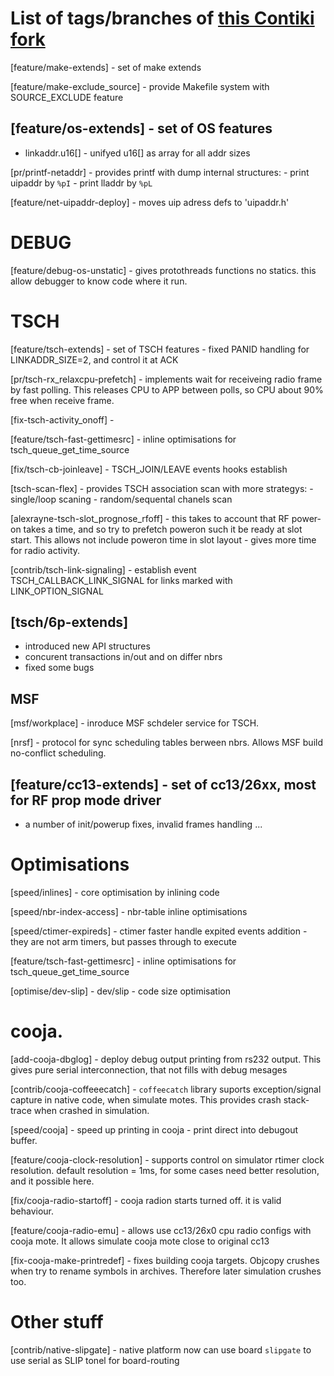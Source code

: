 List of tags/branches of [this Contiki fork](https://github.com/alexrayne/contiki)
========================================================================

[feature/make-extends] - set of make extends

[feature/make-exclude_source] - provide Makefile system with SOURCE_EXCLUDE feature


[feature/os-extends] - set of OS features
--------------------------------------------------------------------------------
- linkaddr.u16[] - unifyed u16[] as array for all addr sizes

[pr/printf-netaddr] - provides printf with dump internal structures:
	- print uipaddr by `%pI`
	- print lladdr by `%pL`

[feature/net-uipaddr-deploy] - moves uip adress defs to 'uipaddr.h'

DEBUG
========================================================================
[feature/debug-os-unstatic] - gives protothreads functions no statics. this allow 
debugger to know code where it run.

TSCH
========================================================================
[feature/tsch-extends] - set of TSCH features
	- fixed PANID handling for LINKADDR_SIZE=2, and control it at ACK

[pr/tsch-rx_relaxcpu-prefetch] - implements wait for receiveing radio frame by fast 
 polling. This releases CPU to APP between polls, so CPU about 90% free when receive frame.

[fix-tsch-activity_onoff] - 

[feature/tsch-fast-gettimesrc] - inline optimisations for tsch_queue_get_time_source

[fix/tsch-cb-joinleave] - TSCH_JOIN/LEAVE events hooks establish

[tsch-scan-flex] - provides TSCH association scan with more strategys:
	- single/loop scaning
	- random/sequental chanels scan

[alexrayne-tsch-slot_prognose_rfoff] - this takes to account that RF power-on takes 
	a time, and so try to prefetch poweron such it be ready at slot start.
	This allows not include poweron time in slot layout - gives more time 
	for radio activity.

[contrib/tsch-link-signaling] - establish event TSCH_CALLBACK_LINK_SIGNAL for links
	marked with LINK_OPTION_SIGNAL

[tsch/6p-extends]
------------------------------------------------------------------------
- introduced new API structures
- concurent transactions in/out and on differ nbrs
- fixed some bugs

MSF
------------------------------------------------------------------------
[msf/workplace] - inroduce MSF schdeler service for TSCH.

[nrsf] - protocol for sync scheduling tables berween nbrs. Allows MSF build 
	no-conflict scheduling.

[feature/cc13-extends] - set of cc13/26xx, most for RF prop mode driver
------------------------------------------------------------------------
- a number of init/powerup fixes, invalid frames handling ...

Optimisations
========================================================================
[speed/inlines] - core optimisation by inlining code

[speed/nbr-index-access] - nbr-table inline optimisations

[speed/ctimer-expireds] - ctimer faster handle expited events addition - they 
	are not arm timers, but passes through to execute

[feature/tsch-fast-gettimesrc] - inline optimisations for tsch_queue_get_time_source

[optimise/dev-slip] - dev/slip - code size optimisation

cooja.
========================================================================
[add-cooja-dbglog] - deploy debug output printing from rs232 output. This gives pure serial
   interconnection, that not fills with debug mesages

[contrib/cooja-coffeeecatch] - `coffeecatch` library suports exception/signal 
  capture in native code, when simulate motes. This provides crash stack-trace 
  when crashed in simulation.

[speed/cooja] - speed up printing in cooja - print direct into debugout buffer.

[feature/cooja-clock-resolution] - supports control on simulator rtimer clock resolution.
	default resolution = 1ms, for some cases need better resolution, and it 
	possible here.

[fix/cooja-radio-startoff] - cooja radion starts turned off. it is valid behaviour.

[feature/cooja-radio-emu] - allows use cc13/26x0 cpu radio configs with cooja mote.
	It allows simulate cooja mote close to original cc13

[fix-cooja-make-printredef] - fixes building cooja targets.
	Objcopy crushes when try to rename symbols in archives. Therefore later simulation
		crushes too.

Other stuff
========================================================================
[contrib/native-slipgate] - native platform now can use board `slipgate` to use serial as
 SLIP tonel for board-routing
